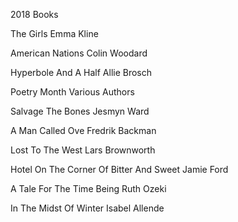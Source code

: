 2018 Books

The Girls
Emma Kline

American Nations
Colin Woodard

Hyperbole And A Half
Allie Brosch

Poetry Month
Various Authors

Salvage The Bones
Jesmyn Ward

A Man Called Ove
Fredrik Backman

Lost To The West
Lars Brownworth

Hotel On The Corner Of 
Bitter And Sweet
Jamie Ford

A Tale For The Time Being
Ruth Ozeki

In The Midst Of Winter
Isabel Allende
